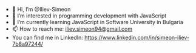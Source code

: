 - 👋 Hi, I’m @Iliev-Simeon
- 👀 I’m interested in programming development with JavaScript
- 🌱 I’m currently learning JavaScript in Software University in Bulgaria
- 📫 How to reach me: iliev.simeon94@gmail.com
- You can find me in LinkedIn: https://www.linkedin.com/in/simeon-iliev-7b8a97244/
